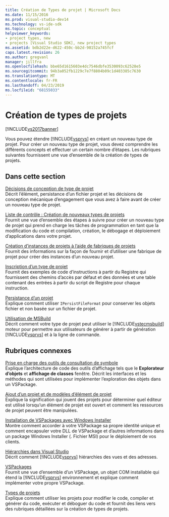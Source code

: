 ```yaml
---
title: Création de Types de projet | Microsoft Docs
ms.date: 11/15/2016
ms.prod: visual-studio-dev14
ms.technology: vs-ide-sdk
ms.topic: conceptual
helpviewer_keywords:
- project types, new
- projects [Visual Studio SDK], new project types
ms.assetid: bdb2d22e-d622-450c-bb2d-98152a745fcf
caps.latest.revision: 26
ms.author: gregvanl
manager: jillfra
ms.openlocfilehash: bbe65d1615603e4dc7546dbfe3530093c62528e5
ms.sourcegitcommit: 94b3a052fb1229c7e7f8804b09c1d403385c7630
ms.translationtype: MT
ms.contentlocale: fr-FR
ms.lasthandoff: 04/23/2019
ms.locfileid: "68155033"
---
```

# <a name="creating-project-types"></a>Création de types de projets
[!INCLUDE[vs2017banner](../../includes/vs2017banner.md)]

Vous pouvez étendre [!INCLUDE[vsprvs](../../includes/vsprvs-md.md)] en créant un nouveau type de projet. Pour créer un nouveau type de projet, vous devez comprendre les différents concepts et effectuer un certain nombre d’étapes. Les rubriques suivantes fournissent une vue d’ensemble de la création de types de projets.  
  
## <a name="in-this-section"></a>Dans cette section  
 [Décisions de conception de type de projet](../../extensibility/internals/project-type-design-decisions.md)  
 Décrit l’élément, persistance d’un fichier projet et les décisions de conception mécanique d’engagement que vous avez à faire avant de créer un nouveau type de projet.  
  
 [Liste de contrôle : Création de nouveaux types de projets](../../extensibility/internals/checklist-creating-new-project-types.md)  
 Fournit une vue d’ensemble des étapes à suivre pour créer un nouveau type de projet qui prend en charge les tâches de programmation en tant que la modification du code et compilation, création, le débogage et déploiement d’applications dans votre projet.  
  
 [Création d’instances de projets à l’aide de fabriques de projets](../../extensibility/internals/creating-project-instances-by-using-project-factories.md)  
 Fournit des informations sur la façon de fournir et d’utiliser une fabrique de projet pour créer des instances d’un nouveau projet.  
  
 [Inscription d’un type de projet](../../extensibility/internals/registering-a-project-type.md)  
 Fournit des exemples de code d’instructions à partir du Registre qui fournissent des chemins d’accès par défaut et des données et une table contenant des entrées à partir du script de Registre pour chaque instruction.  
  
 [Persistance d’un projet](../../extensibility/internals/project-persistence.md)  
 Explique comment utiliser `IPersistFileFormat` pour conserver les objets fichier et non basée sur un fichier de projet.  
  
 [Utilisation de MSBuild](../../extensibility/internals/using-msbuild.md)  
 Décrit comment votre type de projet peut utiliser le [!INCLUDE[vstecmsbuild](../../includes/vstecmsbuild-md.md)] moteur pour permettre aux utilisateurs de générer à partir de génération [!INCLUDE[vsprvs](../../includes/vsprvs-md.md)] et à la ligne de commande.  
  
## <a name="related-sections"></a>Rubriques connexes  
 [Prise en charge des outils de consultation de symbole](../../extensibility/internals/supporting-symbol-browsing-tools.md)  
 Explique l’architecture de code des outils d’affichage tels que le **Explorateur d’objets** et **affichage de classes** fenêtre. Décrit les interfaces et les méthodes qui sont utilisées pour implémenter l’exploration des objets dans un VSPackage.  
  
 [Ajout d’un projet et de modèles d’élément de projet](../../extensibility/internals/adding-project-and-project-item-templates.md)  
 Explique la signification qui jouent des projets pour déterminer quel éditeur est utilisé lorsqu’un élément de projet est ouvert et comment les ressources de projet peuvent être manipulées.  
  
 [Installation de VSPackages avec Windows Installer](../../extensibility/internals/installing-vspackages-with-windows-installer.md)  
 Montre comment accorder à votre VSPackage sa propre identité unique et comment encapsuler votre DLL de VSPackage et d’autres informations dans un package Windows Installer (. Fichier MSI) pour le déploiement de vos clients.  
  
 [Hiérarchies dans Visual Studio](../../extensibility/internals/hierarchies-in-visual-studio.md)  
 Décrit comment [!INCLUDE[vsprvs](../../includes/vsprvs-md.md)] hiérarchies des vues et des adresses.  
  
 [VSPackages](../../extensibility/internals/vspackages.md)  
 Fournit une vue d’ensemble d’un VSPackage, un objet COM installable qui étend la [!INCLUDE[vsprvs](../../includes/vsprvs-md.md)] environnement et explique comment implémenter votre propre VSPackage.  
  
 [Types de projets](../../extensibility/internals/project-types.md)  
 Explique comment utiliser les projets pour modifier le code, compiler et générer du code, exécuter et déboguer du code et fournit des liens vers des rubriques détaillées sur la création de types de projets.
